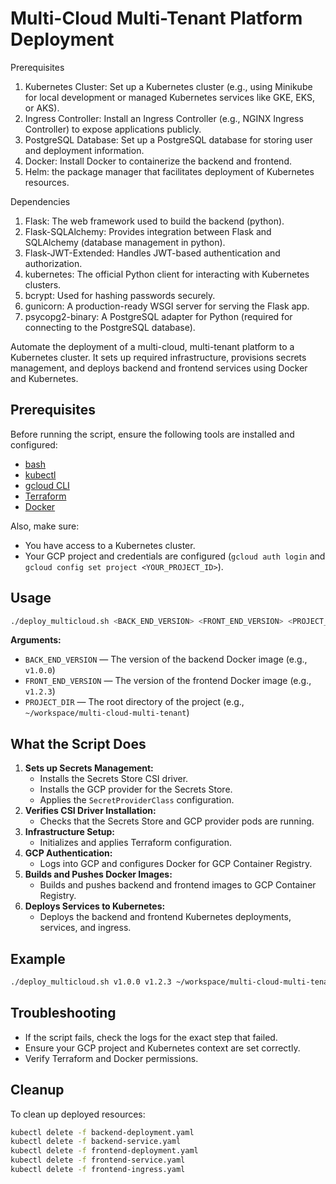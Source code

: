 # Multi-Cloud Multi-Tenant Platform Deployment

Prerequisites
1.	Kubernetes Cluster: Set up a Kubernetes cluster (e.g., using Minikube for local development or managed Kubernetes services like GKE, EKS, or AKS).
2.	Ingress Controller: Install an Ingress Controller (e.g., NGINX Ingress Controller) to expose applications publicly.
3.	PostgreSQL Database: Set up a PostgreSQL database for storing user and deployment information.
4.	Docker: Install Docker to containerize the backend and frontend.
5.	Helm: the package manager that facilitates deployment of Kubernetes resources.
   
Dependencies
1.	Flask: The web framework used to build the backend (python).
2.	Flask-SQLAlchemy: Provides integration between Flask and SQLAlchemy (database management in python).
3.	Flask-JWT-Extended: Handles JWT-based authentication and authorization.
4.	kubernetes: The official Python client for interacting with Kubernetes clusters.
5.	bcrypt: Used for hashing passwords securely.
6.	gunicorn: A production-ready WSGI server for serving the Flask app.
7.	psycopg2-binary: A PostgreSQL adapter for Python (required for connecting to the PostgreSQL database).



Automate the deployment of a multi-cloud, multi-tenant platform to a Kubernetes cluster. It sets up required infrastructure, provisions secrets management, and deploys backend and frontend services using Docker and Kubernetes.

## Prerequisites

Before running the script, ensure the following tools are installed and configured:

- [bash](https://www.gnu.org/software/bash/)
- [kubectl](https://kubernetes.io/docs/tasks/tools/)
- [gcloud CLI](https://cloud.google.com/sdk/docs/install)
- [Terraform](https://www.terraform.io/downloads.html)
- [Docker](https://docs.docker.com/get-docker/)

Also, make sure:

- You have access to a Kubernetes cluster.
- Your GCP project and credentials are configured (`gcloud auth login` and `gcloud config set project <YOUR_PROJECT_ID>`).

## Usage

```bash
./deploy_multicloud.sh <BACK_END_VERSION> <FRONT_END_VERSION> <PROJECT_DIR>
```

**Arguments:**

- `BACK_END_VERSION` — The version of the backend Docker image (e.g., `v1.0.0`)
- `FRONT_END_VERSION` — The version of the frontend Docker image (e.g., `v1.2.3`)
- `PROJECT_DIR` — The root directory of the project (e.g., `~/workspace/multi-cloud-multi-tenant`)

## What the Script Does

1. **Sets up Secrets Management:**
   - Installs the Secrets Store CSI driver.
   - Installs the GCP provider for the Secrets Store.
   - Applies the `SecretProviderClass` configuration.
2. **Verifies CSI Driver Installation:**
   - Checks that the Secrets Store and GCP provider pods are running.
3. **Infrastructure Setup:**
   - Initializes and applies Terraform configuration.
4. **GCP Authentication:**
   - Logs into GCP and configures Docker for GCP Container Registry.
5. **Builds and Pushes Docker Images:**
   - Builds and pushes backend and frontend images to GCP Container Registry.
6. **Deploys Services to Kubernetes:**
   - Deploys the backend and frontend Kubernetes deployments, services, and ingress.

## Example

```bash
./deploy_multicloud.sh v1.0.0 v1.2.3 ~/workspace/multi-cloud-multi-tenant
```

## Troubleshooting

- If the script fails, check the logs for the exact step that failed.
- Ensure your GCP project and Kubernetes context are set correctly.
- Verify Terraform and Docker permissions.

## Cleanup

To clean up deployed resources:

```bash
kubectl delete -f backend-deployment.yaml
kubectl delete -f backend-service.yaml
kubectl delete -f frontend-deployment.yaml
kubectl delete -f frontend-service.yaml
kubectl delete -f frontend-ingress.yaml
```



